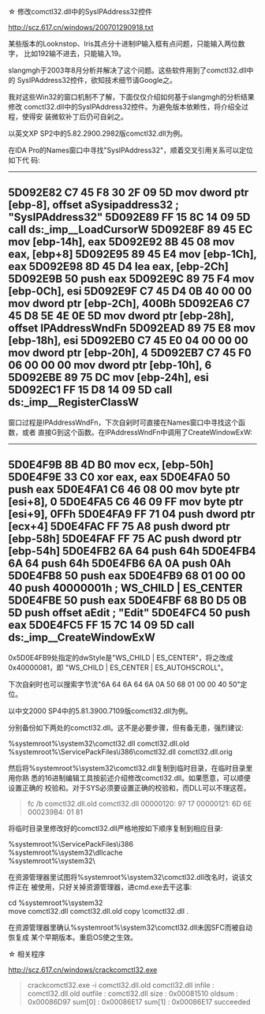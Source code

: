 ☆ 修改comctl32.dll中的SysIPAddress32控件

http://scz.617.cn/windows/200701290918.txt

某些版本的Looknstop、Iris其点分十进制IP输入框有点问题，只能输入两位数字，
比如192输不进去，只能输入19。

slangmgh于2003年8月分析并解决了这个问题。这些软件用到了comctl32.dll中的
SysIPAddress32控件，欲知技术细节请Google之。

我对这些Win32的窗口机制不了解，下面仅仅介绍如何基于slangmgh的分析结果修改
comctl32.dll中的SysIPAddress32控件。为避免版本依赖性，将介绍全过程，使得安
装微软补丁后仍可自剁之。

以英文XP SP2中的5.82.2900.2982版comctl32.dll为例。

在IDA Pro的Names窗口中寻找"SysIPAddress32"，顺着交叉引用关系可以定位如下代
码:

--------------------------------------------------------------------------
5D092E82 C7 45 F8 30 2F 09 5D        mov dword ptr [ebp-8], offset aSysipaddress32 ; "SysIPAddress32"
5D092E89 FF 15 8C 14 09 5D           call ds:_imp__LoadCursorW
5D092E8F 89 45 EC                    mov [ebp-14h], eax
5D092E92 8B 45 08                    mov eax, [ebp+8]
5D092E95 89 45 E4                    mov [ebp-1Ch], eax
5D092E98 8D 45 D4                    lea eax, [ebp-2Ch]
5D092E9B 50                          push eax
5D092E9C 89 75 F4                    mov [ebp-0Ch], esi
5D092E9F C7 45 D4 0B 40 00 00        mov dword ptr [ebp-2Ch], 400Bh
5D092EA6 C7 45 D8 5E 4E 0E 5D        mov dword ptr [ebp-28h], offset IPAddressWndFn
5D092EAD 89 75 E8                    mov [ebp-18h], esi
5D092EB0 C7 45 E0 04 00 00 00        mov dword ptr [ebp-20h], 4
5D092EB7 C7 45 F0 06 00 00 00        mov dword ptr [ebp-10h], 6
5D092EBE 89 75 DC                    mov [ebp-24h], esi
5D092EC1 FF 15 D8 14 09 5D           call ds:_imp__RegisterClassW
--------------------------------------------------------------------------

窗口过程是IPAddressWndFn，下次自剁时可直接在Names窗口中寻找这个函数，或者
直接G到这个函数。在IPAddressWndFn中调用了CreateWindowExW:

--------------------------------------------------------------------------
5D0E4F9B 8B 4D B0                    mov ecx, [ebp-50h]
5D0E4F9E 33 C0                       xor eax, eax
5D0E4FA0 50                          push eax
5D0E4FA1 C6 46 08 00                 mov byte ptr [esi+8], 0
5D0E4FA5 C6 46 09 FF                 mov byte ptr [esi+9], 0FFh
5D0E4FA9 FF 71 04                    push dword ptr [ecx+4]
5D0E4FAC FF 75 A8                    push dword ptr [ebp-58h]
5D0E4FAF FF 75 AC                    push dword ptr [ebp-54h]
5D0E4FB2 6A 64                       push 64h
5D0E4FB4 6A 64                       push 64h
5D0E4FB6 6A 0A                       push 0Ah
5D0E4FB8 50                          push eax
5D0E4FB9 68 01 00 00 40              push 40000001h                      ; WS_CHILD | ES_CENTER
5D0E4FBE 50                          push eax
5D0E4FBF 68 B0 D5 0B 5D              push offset aEdit                   ; "Edit"
5D0E4FC4 50                          push eax
5D0E4FC5 FF 15 7C 14 09 5D           call ds:_imp__CreateWindowExW
--------------------------------------------------------------------------

0x5D0E4FB9处指定的dwStyle是"WS_CHILD | ES_CENTER"，将之改成0x40000081，即
"WS_CHILD | ES_CENTER | ES_AUTOHSCROLL"。

下次自剁时也可以搜索字节流"6A 64 6A 64 6A 0A 50 68 01 00 00 40 50"定位。

以中文2000 SP4中的5.81.3900.7109版comctl32.dll为例。

分别备份如下两处的comctl32.dll。这不是必要步骤，但有备无患，强烈建议:

%systemroot%\system32\comctl32.dll              comctl32.dll.old
%systemroot%\ServicePackFiles\i386\comctl32.dll comctl32.dll.orig

然后将%systemroot%\system32\comctl32.dll复制到临时目录，在临时目录里用你熟
悉的16进制编辑工具按前述介绍修改comctl32.dll。如果愿意，可以顺便设置正确的
校验和。对于SYS必须要设置正确的校验和，而DLL可以不理这茬。

> fc /b comctl32.dll.old comctl32.dll
00000120: 97 17
00000121: 6D 6E
000239B4: 01 81

将临时目录里修改好的comctl32.dll严格地按如下顺序复制到相应目录:

%systemroot%\ServicePackFiles\i386\
%systemroot%\system32\dllcache\
%systemroot%\system32\

在资源管理器里试图将%systemroot%\system32\comctl32.dll改名时，说该文件正在
被使用，只好关掉资源管理器，进cmd.exe去干这事:

cd %systemroot%\system32\
move comctl32.dll comctl32.dll.old
copy <patch path>\comctl32.dll .

在资源管理器里确认%systemroot%\system32\comctl32.dll未因SFC而被自动恢复成
某个早期版本。重启OS使之生效。

☆ 相关程序

http://scz.617.cn/windows/crackcomctl32.exe

> crackcomctl32.exe -i comctl32.dll.old comctl32.dll
infile  : comctl32.dll.old
outfile : comctl32.dll
size    : 0x00081510
oldsum  : 0x00086D97
sum[0]  : 0x00086E17
sum[1]  : 0x00086E17
succeeded
